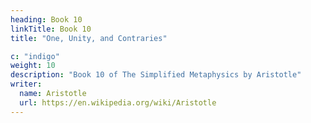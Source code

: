 ```yaml
---
heading: Book 10
linkTitle: Book 10
title: "One, Unity, and Contraries"

c: "indigo"
weight: 10
description: "Book 10 of The Simplified Metaphysics by Aristotle"
writer:
  name: Aristotle 
  url: https://en.wikipedia.org/wiki/Aristotle
---
```


